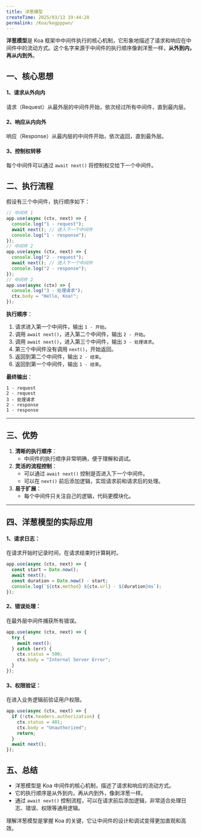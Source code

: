 ```yaml
---
title: 洋葱模型
createTime: 2025/03/13 19:44:28
permalink: /Koa/kegpppwn/
---
```


**洋葱模型**是 Koa 框架中中间件执行的核心机制，它形象地描述了请求和响应在中间件中的流动方式。这个名字来源于中间件的执行顺序像剥洋葱一样，**从外到内，再从内到外**。

## 一、核心思想

#### 1、请求从外向内

请求（Request）从最外层的中间件开始，依次经过所有中间件，直到最内层。

#### 2、响应从内向外

响应（Response）从最内层的中间件开始，依次返回，直到最外层。

#### 3、控制权转移

每个中间件可以通过 `await next()` 将控制权交给下一个中间件。

## 二、执行流程

假设有三个中间件，执行顺序如下：

```javascript
// 中间件 1
app.use(async (ctx, next) => {
  console.log("1 - request");
  await next(); // 进入下一个中间件
  console.log("1 - response");
});
// 中间件 2
app.use(async (ctx, next) => {
  console.log("2 - request");
  await next(); // 进入下一个中间件
  console.log("2 - response");
});
// 中间件 2
app.use(async (ctx) => {
  console.log("3 - 处理请求");
  ctx.body = "Hello, Koa!";
});
```

**执行顺序**：

1. 请求进入第一个中间件，输出 `1 - 开始`。
2. 调用 `await next()`，进入第二个中间件，输出 `2 - 开始`。
3. 调用 `await next()`，进入第三个中间件，输出 `3 - 处理请求`。
4. 第三个中间件没有调用 `next()`，开始返回。
5. 返回到第二个中间件，输出 `2 - 结束`。
6. 返回到第一个中间件，输出 `1 - 结束`。

**最终输出**：

```
1 - request
2 - request
3 - 处理请求
2 - response
1 - response
```

---

## 三、优势

1. **清晰的执行顺序**：
   - 中间件的执行顺序非常明确，便于理解和调试。
2. **灵活的流程控制**：
   - 可以通过 `await next()` 控制是否进入下一个中间件。
   - 可以在 `next()` 前后添加逻辑，实现请求前和请求后的处理。
3. **易于扩展**：
   - 每个中间件只关注自己的逻辑，代码更模块化。

---

## 四、洋葱模型的实际应用

#### 1、请求日志：

在请求开始时记录时间，在请求结束时计算耗时。

```javascript
app.use(async (ctx, next) => {
  const start = Date.now();
  await next();
  const duration = Date.now() - start;
  console.log(`${ctx.method} ${ctx.url} - ${duration}ms`);
});
```

#### 2、错误处理：

在最外层中间件捕获所有错误。

```javascript
app.use(async (ctx, next) => {
  try {
    await next();
  } catch (err) {
    ctx.status = 500;
    ctx.body = "Internal Server Error";
  }
});
```

#### 3、权限验证：

在进入业务逻辑前验证用户权限。

```javascript
app.use(async (ctx, next) => {
  if (!ctx.headers.authorization) {
    ctx.status = 401;
    ctx.body = "Unauthorized";
    return;
  }
  await next();
});
```

## 五、总结

- 洋葱模型是 Koa 中间件的核心机制，描述了请求和响应的流动方式。
- 它的执行顺序是从外到内，再从内到外，像剥洋葱一样。
- 通过 `await next()` 控制流程，可以在请求前后添加逻辑，非常适合处理日志、错误、权限等通用逻辑。

理解洋葱模型是掌握 Koa 的关键，它让中间件的设计和调试变得更加直观和高效。
